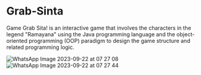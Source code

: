 # Grab-Sinta
Game
Grab Sita! is an interactive game that involves the characters in the legend "Ramayana" using the Java programming language 
and the object-oriented programming (OOP) paradigm to design the game structure and related programming logic.

![WhatsApp Image 2023-09-22 at 07 27 08](https://github.com/tarawithoutbudimann/Grab-Sinta/assets/113746952/296c9983-d1ee-4566-bfc4-f8b658886bd3)
![WhatsApp Image 2023-09-22 at 07 27 44](https://github.com/tarawithoutbudimann/Grab-Sinta/assets/113746952/eccf77f0-f114-4a75-a632-6a2058d58ebf)


